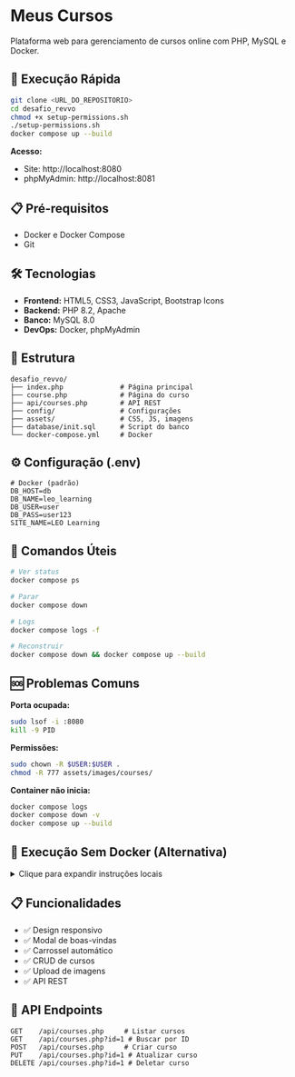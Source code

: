 # Meus Cursos

Plataforma web para gerenciamento de cursos online com PHP, MySQL e Docker.

## 🚀 Execução Rápida

```bash
git clone <URL_DO_REPOSITORIO>
cd desafio_revvo
chmod +x setup-permissions.sh
./setup-permissions.sh
docker compose up --build
```

**Acesso:**
- Site: http://localhost:8080
- phpMyAdmin: http://localhost:8081

## 📋 Pré-requisitos

- Docker e Docker Compose
- Git

## 🛠️ Tecnologias

- **Frontend:** HTML5, CSS3, JavaScript, Bootstrap Icons
- **Backend:** PHP 8.2, Apache
- **Banco:** MySQL 8.0
- **DevOps:** Docker, phpMyAdmin

## 📁 Estrutura

```
desafio_revvo/
├── index.php              # Página principal
├── course.php             # Página do curso
├── api/courses.php        # API REST
├── config/                # Configurações
├── assets/                # CSS, JS, imagens
├── database/init.sql      # Script do banco
└── docker-compose.yml     # Docker
```

## ⚙️ Configuração (.env)

```env
# Docker (padrão)
DB_HOST=db
DB_NAME=leo_learning
DB_USER=user
DB_PASS=user123
SITE_NAME=LEO Learning
```

## 🔧 Comandos Úteis

```bash
# Ver status
docker compose ps

# Parar
docker compose down

# Logs
docker compose logs -f

# Reconstruir
docker compose down && docker compose up --build
```

## 🆘 Problemas Comuns

**Porta ocupada:**
```bash
sudo lsof -i :8080
kill -9 PID
```

**Permissões:**
```bash
sudo chown -R $USER:$USER .
chmod -R 777 assets/images/courses/
```

**Container não inicia:**
```bash
docker compose logs
docker compose down -v
docker compose up --build
```

## 🚀 Execução Sem Docker (Alternativa)

<details>
<summary>Clique para expandir instruções locais</summary>

### Pré-requisitos
- PHP 8.2+, MySQL 8.0+, Apache/Nginx

### Passos
1. Clone e configure:
```bash
git clone <URL_DO_REPOSITORIO>
cd desafio_revvo
cp .env.example .env
```

2. Configure `.env` para local:
```env
DB_HOST=localhost
DB_USER=root
DB_PASS=sua_senha
```

3. Configure banco:
```bash
mysql -u root -p < database/init.sql
```

4. Inicie servidor:
```bash
php -S localhost:8080
```

</details>

## 📋 Funcionalidades

- ✅ Design responsivo
- ✅ Modal de boas-vindas
- ✅ Carrossel automático
- ✅ CRUD de cursos
- ✅ Upload de imagens
- ✅ API REST

## 🔗 API Endpoints

```http
GET    /api/courses.php     # Listar cursos
GET    /api/courses.php?id=1 # Buscar por ID
POST   /api/courses.php     # Criar curso
PUT    /api/courses.php?id=1 # Atualizar curso
DELETE /api/courses.php?id=1 # Deletar curso
```